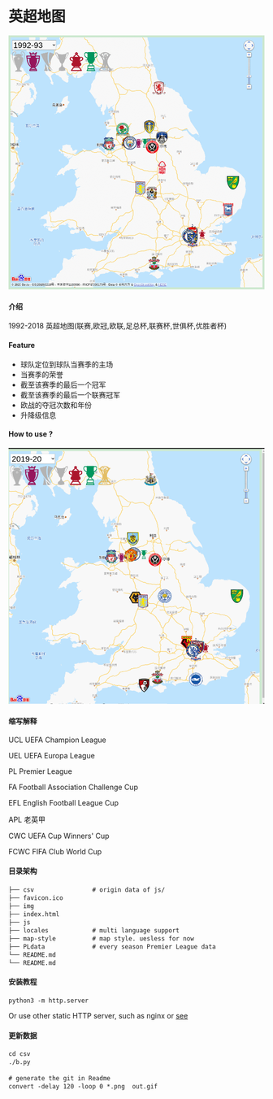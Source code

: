 # 英超地图

![gif](./gif/out.gif)


#### 介绍
1992-2018 英超地图(联赛,欧冠,欧联,足总杯,联赛杯,世俱杯,优胜者杯)

#### Feature
- 球队定位到球队当赛季的主场
- 当赛季的荣誉
- 截至该赛季的最后一个冠军
- 截至该赛季的最后一个联赛冠军
- 欧战的夺冠次数和年份
- 升降级信息

#### How to use ?
![gif](./record.gif)


#### 缩写解释
UCL UEFA Champion League

UEL UEFA Europa League

PL  Premier League

FA  Football Association Challenge Cup

EFL English Football League Cup

APL 老英甲

CWC UEFA Cup Winners' Cup

FCWC FIFA Club World Cup


#### 目录架构

```
├── csv                # origin data of js/
├── favicon.ico
├── img
├── index.html
├── js
├── locales            # multi language support
├── map-style          # map style. uesless for now
├── PLdata             # every season Premier League data
└── README.md
└── README.md
```



#### 安装教程

```
python3 -m http.server
```
Or use other static HTTP server, such as nginx or [see](https://github.com/wyhaya/see)

#### 更新数据
```
cd csv
./b.py

# generate the git in Readme
convert -delay 120 -loop 0 *.png  out.gif
```

